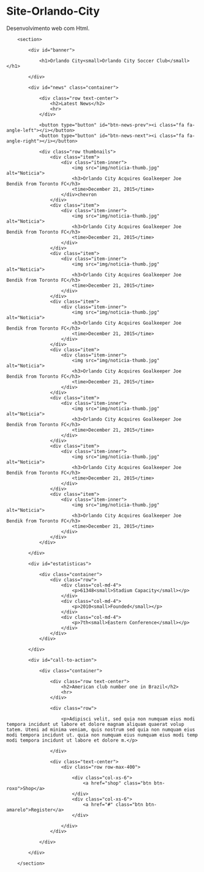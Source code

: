 # Site-Orlando-City
Desenvolvimento web com Html.


<?php include_once("header.php");?>

		<section>
			
			<div id="banner">
				
				<h1>Orlando City<small>Orlando City Soccer Club</small></h1>

			</div>

			<div id="news" class="container">
				
				<div class="row text-center">
					<h2>Latest News</h2>
					<hr>	
				</div>				
				
				<button type="button" id="btn-news-prev"><i class="fa fa-angle-left"></i></button>
				<button type="button" id="btn-news-next"><i class="fa fa-angle-right"></i></button>

				<div class="row thumbnails">
					<div class="item">
						<div class="item-inner">
							<img src="img/noticia-thumb.jpg" alt="Noticia">
							<h3>Orlando City Acquires Goalkeeper Joe Bendik from Toronto FC</h3>
							<time>December 21, 2015</time>
						</div>chevron
					</div>
					<div class="item">
						<div class="item-inner">
							<img src="img/noticia-thumb.jpg" alt="Noticia">
							<h3>Orlando City Acquires Goalkeeper Joe Bendik from Toronto FC</h3>
							<time>December 21, 2015</time>
						</div>
					</div>
					<div class="item">
						<div class="item-inner">
							<img src="img/noticia-thumb.jpg" alt="Noticia">
							<h3>Orlando City Acquires Goalkeeper Joe Bendik from Toronto FC</h3>
							<time>December 21, 2015</time>
						</div>
					</div>
					<div class="item">
						<div class="item-inner">
							<img src="img/noticia-thumb.jpg" alt="Noticia">
							<h3>Orlando City Acquires Goalkeeper Joe Bendik from Toronto FC</h3>
							<time>December 21, 2015</time>
						</div>
					</div>
					<div class="item">
						<div class="item-inner">
							<img src="img/noticia-thumb.jpg" alt="Noticia">
							<h3>Orlando City Acquires Goalkeeper Joe Bendik from Toronto FC</h3>
							<time>December 21, 2015</time>
						</div>
					</div>
					<div class="item">
						<div class="item-inner">
							<img src="img/noticia-thumb.jpg" alt="Noticia">
							<h3>Orlando City Acquires Goalkeeper Joe Bendik from Toronto FC</h3>
							<time>December 21, 2015</time>
						</div>
					</div>
					<div class="item">
						<div class="item-inner">
							<img src="img/noticia-thumb.jpg" alt="Noticia">
							<h3>Orlando City Acquires Goalkeeper Joe Bendik from Toronto FC</h3>
							<time>December 21, 2015</time>
						</div>
					</div>
					<div class="item">
						<div class="item-inner">
							<img src="img/noticia-thumb.jpg" alt="Noticia">
							<h3>Orlando City Acquires Goalkeeper Joe Bendik from Toronto FC</h3>
							<time>December 21, 2015</time>
						</div>
					</div>
				</div>

			</div>

			<div id="estatisticas">
				
				<div class="container">
					<div class="row">
						<div class="col-md-4">
							<p>61348<small>Stadium Capacity</small></p>
						</div>
						<div class="col-md-4">
							<p>2010<small>Founded</small></p>
						</div>
						<div class="col-md-4">
							<p>7th<small>Eastern Conference</small></p>
						</div>
					</div>
				</div>

			</div>

			<div id="call-to-action">
				
				<div class="container">

					<div class="row text-center">
						<h2>American club number one in Brazil</h2>
						<hr>	
					</div>

					<div class="row">
						
						<p>Adipisci velit, sed quia non numquam eius modi tempora incidunt ut labore et dolore magnam aliquam quaerat volup tatem. Uteni ad minima veniam, quis nostrum sed quia non numquam eius modi tempora incidunt ut. quia non numquam eius numquam eius modi temp modi tempora incidunt ut labore et dolore m.</p>

					</div>
					
					<div class="text-center">
						<div class="row row-max-400">
							
							<div class="col-xs-6">
								<a href="shop" class="btn btn-roxo">Shop</a>
							</div>
							<div class="col-xs-6">
								<a href="#" class="btn btn-amarelo">Register</a>
							</div>

						</div>
					</div>

				</div>

			</div>

		</section>

<?php include_once("footer.php");?>
